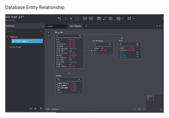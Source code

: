 Database Entity Relationship

![DB Entity Relationship](https://github.com/gowebUSA/MSSA-Project/blob/master/ProjectSteps/ProjectStep4/GO-MAF%20DB%20-%20SqlDBM.png?raw=true)
